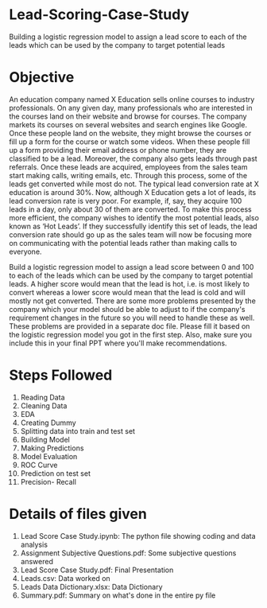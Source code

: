 # Lead-Scoring-Case-Study
Building a logistic regression model to assign a lead score to each of the leads which can be used by the company to target potential leads

# Objective
An education company named X Education sells online courses to industry professionals. On any given day, many professionals who are interested in the courses land on their website and browse for courses. The company markets its courses on several websites and search engines like Google. Once these people land on the website, they might browse the courses or fill up a form for the course or watch some videos. When these people fill up a form providing their email address or phone number, they are classified to be a lead. Moreover, the company also gets leads through past referrals. Once these leads are acquired, employees from the sales team start making calls, writing emails, etc. Through this process, some of the leads get converted while most do not. The typical lead conversion rate at X education is around 30%. Now, although X Education gets a lot of leads, its lead conversion rate is very poor. For example, if, say, they acquire 100 leads in a day, only about 30 of them are converted. To make this process more efficient, the company wishes to identify the most potential leads, also known as ‘Hot Leads’. If they successfully identify this set of leads, the lead conversion rate should go up as the sales team will now be focusing more on communicating with the potential leads rather than making calls to everyone.

Build a logistic regression model to assign a lead score between 0 and 100 to each of the leads which can be used by the company to target potential leads. A higher score would mean that the lead is hot, i.e. is most likely to convert whereas a lower score would mean that the lead is cold and will mostly not get converted. There are some more problems presented by the company which your model should be able to adjust to if the company's requirement changes in the future so you will need to handle these as well. These problems are provided in a separate doc file. Please fill it based on the logistic regression model you got in the first step. Also, make sure you include this in your final PPT where you'll make recommendations.

# Steps Followed
  1. Reading Data
  2. Cleaning Data
  3. EDA
  4. Creating Dummy
  5. Splitting data into train and test set
  6. Building Model
  7. Making Predictions
  8. Model Evaluation
  9. ROC Curve
  10. Prediction on test set
  11. Precision- Recall
  
# Details of files given
  1. Lead Score Case Study.ipynb: The python file showing coding and data analysis
  2. Assignment Subjective Questions.pdf: Some subjective questions answered
  3. Lead Score Case Study.pdf: Final Presentation
  4. Leads.csv: Data worked on
  5. Leads Data Dictionary.xlsx: Data Dictionary
  6. Summary.pdf: Summary on what's done in the entire py file

